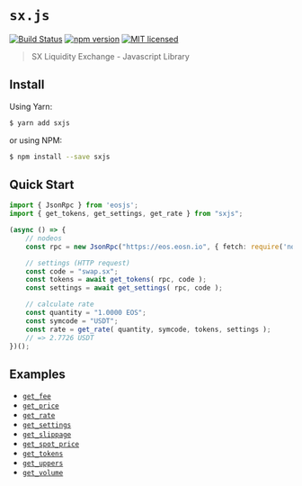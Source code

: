 # `sx.js`

[![Build Status](https://travis-ci.org/stableex/sx.js.svg?branch=master)](https://travis-ci.org/stableex/sx.js)
[![npm version](https://badge.fury.io/js/sxjs.svg)](https://badge.fury.io/js/sxjs)
[![MIT licensed](https://img.shields.io/badge/license-MIT-blue.svg)](https://raw.githubusercontent.com/stableex/sx.js/master/LICENSE)

> SX Liquidity Exchange - Javascript Library

## Install

Using Yarn:

```bash
$ yarn add sxjs
```

or using NPM:

```bash
$ npm install --save sxjs
```

## Quick Start

```ts
import { JsonRpc } from 'eosjs';
import { get_tokens, get_settings, get_rate } from "sxjs";

(async () => {
    // nodeos
    const rpc = new JsonRpc("https://eos.eosn.io", { fetch: require('node-fetch') });

    // settings (HTTP request)
    const code = "swap.sx";
    const tokens = await get_tokens( rpc, code );
    const settings = await get_settings( rpc, code );

    // calculate rate
    const quantity = "1.0000 EOS";
    const symcode = "USDT";
    const rate = get_rate( quantity, symcode, tokens, settings );
    // => 2.7726 USDT
})();
```

## Examples

- [`get_fee`](/examples/get_fee.ts)
- [`get_price`](/examples/get_price.ts)
- [`get_rate`](/examples/get_rate.ts)
- [`get_settings`](/examples/get_settings.ts)
- [`get_slippage`](/examples/get_slippage.ts)
- [`get_spot_price`](/examples/get_spot_price.ts)
- [`get_tokens`](/examples/get_tokens.ts)
- [`get_uppers`](/examples/get_uppers.ts)
- [`get_volume`](/examples/get_volume.ts)
